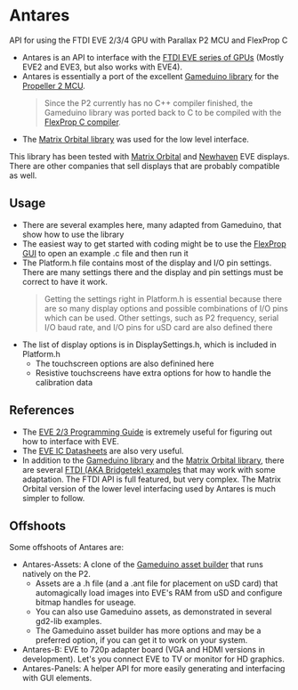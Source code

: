 # Antares
API for using the FTDI EVE 2/3/4 GPU with Parallax P2 MCU and FlexProp C

- Antares is an API to interface with the [FTDI EVE series of GPUs](https://brtchip.com/eve/) (Mostly EVE2 and EVE3, but also works with EVE4).
- Antares is essentially a port of the excellent [Gameduino library](https://github.com/jamesbowman/gd2-lib) for the [Propeller 2 MCU](https://www.parallax.com/propeller-2/).
  > Since the P2 currently has no C++ compiler finished, the Gameduino library was ported back to C to be compiled with the [FlexProp C compiler](https://github.com/totalspectrum/flexprop/).
- The [Matrix Orbital library](https://github.com/MatrixOrbital/EVE2-Library) was used for the low level interface.

This library has been tested with [Matrix Orbital](https://www.matrixorbital.com/) and [Newhaven](https://www.newhavendisplay.com/) EVE displays.  There are other companies that sell displays that are probably compatible as well.

## Usage
- There are several examples here, many adapted from Gameduino, that show how to use the library
- The easiest way to get started with coding might be to use the [FlexProp GUI](https://github.com/totalspectrum/flexprop/) to open an example .c file and then run it
- The Platform.h file contains most of the display and I/O pin settings.  There are many settings there and the display and pin settings must be correct to have it work. 
  > Getting the settings right in Platform.h is essential because there are so many display options and possible combinations of I/O pins which can be used.
  > Other settings, such as P2 frequency, serial I/O baud rate, and I/O pins for uSD card are also defined there
- The list of display options is in DisplaySettings.h, which is included in Platform.h
  - The touchscreen options are also definined here
  - Resistive touchscreens have extra options for how to handle the calibration data 

## References
- The [EVE 2/3 Programming Guide](https://brtchip.com/wp-content/uploads/Support/Documentation/Programming_Guides/ICs/EVE/BRT_AN_033_BT81X_Series_Programming_Guide.pdf) is extremely useful for figuring out how to interface with EVE.
- The [EVE IC Datasheets](https://brtchip.com/datasheets/#toggle-id-1) are also very useful. 
- In addition to the [Gameduino library](https://github.com/jamesbowman/gd2-lib) and the [Matrix Orbital library](https://github.com/MatrixOrbital/EVE2-Library), there are several [FTDI (AKA Bridgetek) examples](https://brtchip.com/SoftwareExamples-eve/) that may work with some adaptation.  The FTDI API is full featured, but very complex.  The Matrix Orbital version of the lower level interfacing used by Antares is much simpler to follow.

## Offshoots
Some offshoots of Antares are:
- Antares-Assets:  A clone of the [Gameduino asset builder](https://github.com/jamesbowman/gd2-asset) that runs natively on the P2.
  - Assets are a .h file (and a .ant file for placement on uSD card) that automagically load images into EVE's RAM from uSD and configure bitmap handles for useage.
  - You can also use Gameduino assets, as demonstrated in several gd2-lib examples.
  - The Gameduino asset builder has more options and may be a preferred option, if you can get it to work on your system. 
- Antares-B:  EVE to 720p adapter board (VGA and HDMI versions in development).  Let's you connect EVE to TV or monitor for HD graphics.
- Antares-Panels:  A helper API for more easily generating and interfacing with GUI elements.


